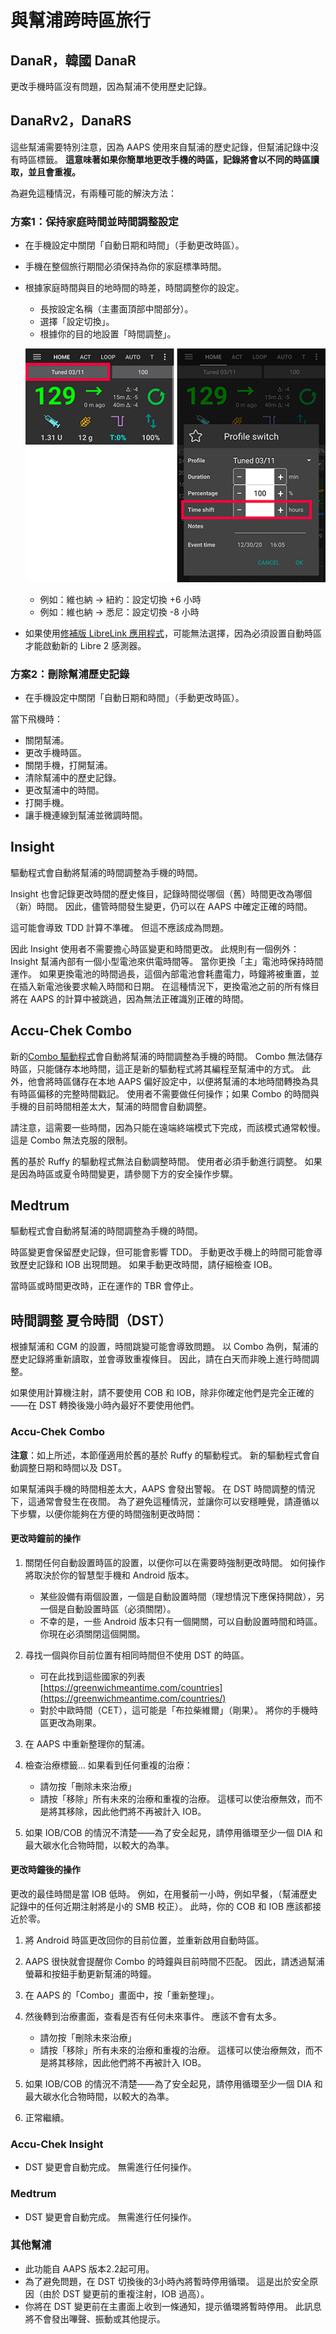 # 與幫浦跨時區旅行

## DanaR，韓國 DanaR

更改手機時區沒有問題，因為幫浦不使用歷史記錄。

## DanaRv2，DanaRS

這些幫浦需要特別注意，因為 AAPS 使用來自幫浦的歷史記錄，但幫浦記錄中沒有時區標籤。 **這意味著如果你簡單地更改手機的時區，記錄將會以不同的時區讀取，並且會重複。**

為避免這種情況，有兩種可能的解決方法：

### 方案1：保持家庭時間並時間調整設定

* 在手機設定中關閉「自動日期和時間」（手動更改時區）。
* 手機在整個旅行期間必須保持為你的家庭標準時間。
* 根據家庭時間與目的地時間的時差，時間調整你的設定。
   
   * 長按設定名稱（主畫面頂部中間部分）。
   * 選擇「設定切換」。
   * 根據你的目的地設置「時間調整」。
   
   ![設定切換與時間調整](../images/ProfileSwitchTimeShift2.png)
   
   * 例如：維也納 -> 紐約：設定切換 +6 小時
   * 例如：維也納 -> 悉尼：設定切換 -8 小時
* 如果使用[修補版 LibreLink 應用程式](../CompatibleCgms/Libre2.md#5-use-the-patched-librelink-app-with-xdrip)，可能無法選擇，因為必須設置自動時區才能啟動新的 Libre 2 感測器。

### 方案2：刪除幫浦歷史記錄

* 在手機設定中關閉「自動日期和時間」（手動更改時區）。

當下飛機時：

* 關閉幫浦。
* 更改手機時區。
* 關閉手機，打開幫浦。
* 清除幫浦中的歷史記錄。
* 更改幫浦中的時間。
* 打開手機。
* 讓手機連線到幫浦並微調時間。

## Insight

驅動程式會自動將幫浦的時間調整為手機的時間。

Insight 也會記錄更改時間的歷史條目，記錄時間從哪個（舊）時間更改為哪個（新）時間。 因此，儘管時間發生變更，仍可以在 AAPS 中確定正確的時間。

這可能會導致 TDD 計算不準確。 但這不應該成為問題。

因此 Insight 使用者不需要擔心時區變更和時間更改。 此規則有一個例外：Insight 幫浦內部有一個小型電池來供電時間等。 當你更換「主」電池時保持時間運作。 如果更換電池的時間過長，這個內部電池會耗盡電力，時鐘將被重置，並在插入新電池後要求輸入時間和日期。 在這種情況下，更換電池之前的所有條目將在 AAPS 的計算中被跳過，因為無法正確識別正確的時間。

## Accu-Chek Combo

新的[Combo 驅動程式](../CompatiblePumps/Accu-Chek-Combo-Pump-v2.md)會自動將幫浦的時間調整為手機的時間。 Combo 無法儲存時區，只能儲存本地時間，這正是新的驅動程式將其編程至幫浦中的方式。 此外，他會將時區儲存在本地 AAPS 偏好設定中，以便將幫浦的本地時間轉換為具有時區偏移的完整時間戳記。 使用者不需要做任何操作；如果 Combo 的時間與手機的目前時間相差太大，幫浦的時間會自動調整。

請注意，這需要一些時間，因為只能在遠端終端模式下完成，而該模式通常較慢。 這是 Combo 無法克服的限制。

舊的基於 Ruffy 的驅動程式無法自動調整時間。 使用者必須手動進行調整。 如果是因為時區或夏令時間變更，請參閱下方的安全操作步驟。

## Medtrum

驅動程式會自動將幫浦的時間調整為手機的時間。

時區變更會保留歷史記錄，但可能會影響 TDD。 手動更改手機上的時間可能會導致歷史記錄和 IOB 出現問題。 如果手動更改時間，請仔細檢查 IOB。

當時區或時間更改時，正在運作的 TBR 會停止。

## 時間調整 夏令時間（DST）

根據幫浦和 CGM 的設置，時間跳變可能會導致問題。 以 Combo 為例，幫浦的歷史記錄將重新讀取，並會導致重複條目。 因此，請在白天而非晚上進行時間調整。

如果使用計算機注射，請不要使用 COB 和 IOB，除非你確定他們是完全正確的——在 DST 轉換後幾小時內最好不要使用他們。

### Accu-Chek Combo

**注意**：如上所述，本節僅適用於舊的基於 Ruffy 的驅動程式。 新的驅動程式會自動調整日期和時間以及 DST。

如果幫浦與手機的時間相差太大，AAPS 會發出警報。 在 DST 時間調整的情況下，這通常會發生在夜間。 為了避免這種情況，並讓你可以安穩睡覺，請遵循以下步驟，以便你能夠在方便的時間強制更改時間：

#### 更改時鐘前的操作

1. 關閉任何自動設置時區的設置，以便你可以在需要時強制更改時間。 如何操作將取決於你的智慧型手機和 Android 版本。
   
   * 某些設備有兩個設置，一個是自動設置時間（理想情況下應保持開啟），另一個是自動設置時區（必須關閉）。
   * 不幸的是，一些 Android 版本只有一個開關，可以自動設置時間和時區。 你現在必須關閉這個開關。

2. 尋找一個與你目前位置有相同時間但不使用 DST 的時區。
   
   * 可在此找到這些國家的列表 [https://greenwichmeantime.com/countries](https://greenwichmeantime.com/countries/)
   * 對於中歐時間（CET），這可能是「布拉柴維爾」（剛果）。 將你的手機時區更改為剛果。

3. 在 AAPS 中重新整理你的幫浦。

4. 檢查治療標籤... 如果看到任何重複的治療：
   
   * 請勿按「刪除未來治療」
   * 請按「移除」所有未來的治療和重複的治療。 這樣可以使治療無效，而不是將其移除，因此他們將不再被計入 IOB。

5. 如果 IOB/COB 的情況不清楚——為了安全起見，請停用循環至少一個 DIA 和最大碳水化合物時間，以較大的為準。

#### 更改時鐘後的操作

更改的最佳時間是當 IOB 低時。 例如，在用餐前一小時，例如早餐，（幫浦歷史記錄中的任何近期注射將是小的 SMB 校正）。 此時，你的 COB 和 IOB 應該都接近於零。

1. 將 Android 時區更改回你的目前位置，並重新啟用自動時區。
2. AAPS 很快就會提醒你 Combo 的時鐘與目前時間不匹配。 因此，請透過幫浦螢幕和按鈕手動更新幫浦的時鐘。
3. 在 AAPS 的「Combo」畫面中，按「重新整理」。
4. 然後轉到治療畫面，查看是否有任何未來事件。 應該不會有太多。
   
   * 請勿按「刪除未來治療」
   * 請按「移除」所有未來的治療和重複的治療。 這樣可以使治療無效，而不是將其移除，因此他們將不再被計入 IOB。

5. 如果 IOB/COB 的情況不清楚——為了安全起見，請停用循環至少一個 DIA 和最大碳水化合物時間，以較大的為準。

6. 正常繼續。

### Accu-Chek Insight

* DST 變更會自動完成。 無需進行任何操作。

### Medtrum

* DST 變更會自動完成。 無需進行任何操作。

### 其他幫浦

* 此功能自 AAPS 版本2.2起可用。
* 為了避免問題，在 DST 切換後的3小時內將暫時停用循環。 這是出於安全原因（由於 DST 變更前的重複注射，IOB 過高）。
* 你將在 DST 變更前在主畫面上收到一條通知，提示循環將暫時停用。 此訊息將不會發出嗶聲、振動或其他提示。